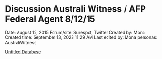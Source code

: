 # Discussion Australi Witness / AFP Federal Agent 8/12/15

Date: August 12, 2015
Forum/site: Surespot, Twitter
Created by: Mona
Created time: September 13, 2023 11:29 AM
Last edited by: Mona
personas: AustraliWitness

[Untitled Database](Discussion%20Australi%20Witness%20AFP%20Federal%20Agent%208%2012%200f2f621c845946d1b03d1a5d67e31280/Untitled%20Database%203eaefb6d5c794e8589af4b76268e2f3a.csv)
